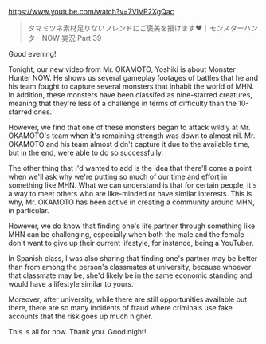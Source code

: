 https://www.youtube.com/watch?v=7VIVP2XgQac

> タマミツネ素材足りないフレンドにご褒美を授けます❤️｜モンスターハンターNOW 実況 Part 39 
 
Good evening!

Tonight, our new video from Mr. OKAMOTO, Yoshiki is about Monster Hunter NOW. He shows us several gameplay footages of battles that he and his team fought to capture several monsters that inhabit the world of MHN. In addition, these monsters have been classifed as nine-starred creatures, meaning that they're less of a challenge in terms of difficulty than the 10-starred ones.

However, we find that one of these monsters began to attack wildly at Mr. OKAMOTO's team when it's remaining strength was down to almost nil. Mr. OKAMOTO and his team almost didn't capture it due to the available time, but in the end, were able to do so successfully.

The other thing that I'd wanted to add is the idea that there'll come a point when we'll ask why we're putting so much of our time and effort in something like MHN. What we can understand is that for certain people, it's a way to meet others who are like-minded or have similar interests. This is why, Mr. OKAMOTO has been active in creating a community around MHN, in particular.

However, we do know that finding one's life partner through something like MHN can be challenging, especially when both the male and the female don't want to give up their current lifestyle, for instance, being a YouTuber.

In Spanish class, I was also sharing that finding one's partner may be better than from among the person's classmates at university, because whoever that classmate may be, she'd likely be in the same economic standing and would have a lifestyle similar to yours. 

Moreover, after university, while there are still opportunities available out there, there are so many incidents of fraud where criminals use fake accounts that the risk goes up much higher.

This is all for now. Thank you. Good night!

